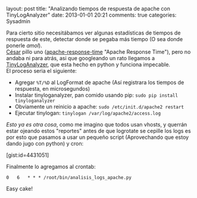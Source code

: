 layout: post
title: "Analizando tiempos de respuesta de apache con TinyLogAnalyzer"
date: 2013-01-01 20:21
comments: true
categories: Sysadmin

Para cierto sitio necesitábamos ver algunas estadísticas de tiempos de respuesta de este, detectar donde se pegaba más tiempo (O sea donde ponerle _amol_).  
[César](http://twitter.com/csepulvedab "César") pillo uno ([apache-response-time](http://code.google.com/p/apache-response-time/) "Apache Response Time"), pero no andaba ni para atrás, asi que googleando un rato llegamos a [TinyLogAnalyzer](http://pypi.python.org/pypi/TinyLogAnalyzer), que esta hecho en python y funciona impecable.  
El proceso seria el siguiente:

* Agregar `%T/%D` al LogFormat de apache (Así registrara los tiempos de respuesta, en microsegundos)
* Instalar tinyloganalyzer, pan comido usando pip: ```sudo pip install tinyloganalyzer```
* Obviamente un reinicio a apache: `sudo /etc/init.d/apache2 restart`
* Ejecutar tinylogan: `tinylogan /var/log/apache2/access.log`

_Esto ya es otra cosa_, como me imagino que todos usan vhosts, y querrán estar ojeando estos "reportes" antes de que logrotate se cepille los logs es por esto que pasamos a usar un pequeño script (Aprovechando que estoy dando jugo con python) y cron:

[gist:id=4431051]

Finalmente lo agregamos al crontab:

```
0	6	* * * /root/bin/analisis_logs_apache.py
```

Easy cake!